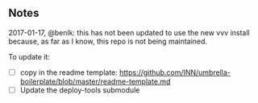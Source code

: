 ## Notes

2017-01-17, @benlk: this has not been updated to use the new vvv install because, as far as I know, this repo is not being maintained.

To update it:

- [ ] copy in the readme template: https://github.com/INN/umbrella-boilerplate/blob/master/readme-template.md
- [ ] Update the deploy-tools submodule

